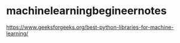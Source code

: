 # machinelearningbegineernotes



https://www.geeksforgeeks.org/best-python-libraries-for-machine-learning/
